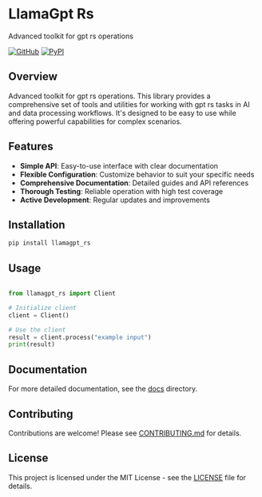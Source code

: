 # LlamaGpt Rs

Advanced toolkit for gpt rs operations

[![GitHub](https://img.shields.io/github/license/llamasearchai/llamagpt-rs)](https://github.com/llamasearchai/llamagpt-rs/blob/main/LICENSE)
[![PyPI](https://img.shields.io/pypi/v/llamagpt_rs.svg)](https://pypi.org/project/llamagpt_rs/)

## Overview


Advanced toolkit for gpt rs operations. This library provides a comprehensive set of tools and utilities for
working with gpt rs tasks in AI and data processing workflows.
It's designed to be easy to use while offering powerful capabilities for complex scenarios.


## Features


- **Simple API**: Easy-to-use interface with clear documentation
- **Flexible Configuration**: Customize behavior to suit your specific needs
- **Comprehensive Documentation**: Detailed guides and API references
- **Thorough Testing**: Reliable operation with high test coverage
- **Active Development**: Regular updates and improvements


## Installation

```bash
pip install llamagpt_rs
```

## Usage

```python

from llamagpt_rs import Client

# Initialize client
client = Client()

# Use the client
result = client.process("example input")
print(result)

```

## Documentation

For more detailed documentation, see the [docs](docs/) directory.

## Contributing

Contributions are welcome! Please see [CONTRIBUTING.md](CONTRIBUTING.md) for details.

## License

This project is licensed under the MIT License - see the [LICENSE](LICENSE) file for details.
